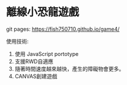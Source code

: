 # 離線小恐龍遊戲

git pages: https://fish750710.github.io/game4/

使用技術:

1. 使用 JavaScript portotype
2. 支援RWD自適應
3. 隨著時間速度越來越快，產生的障礙物會更多。
4. CANVAS創建遊戲
